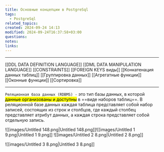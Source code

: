 ```yaml
---
title: Основные концепции в PostgreSql
tags:
  - PostgreSql
related_topics: 
created: 2024-09-24 14:13
modified: 2024-09-24T16:37:58+03:00
questions: 
notes: 
links: 
---
```



---
[[DDL DATA DEFINITION LANGUAGE]]
[[DML DATA MANIPULATION LANGUAGE]]
[[CONSTRAINTS]]
[[FOREIGN KEYS виды]]
[[Конкатенация данных таблиц]]
[[Группировка данных]]
[[Агрегатные функции]]
[[Оконные функции]]
[[Сортировка]]

---

`Реляционная база данных (RDBMS) -` это тип базы данных, в которой<mark class="hltr-yellow"> данные организованы и доступны</mark> в ==виде наборов таблиц==. В реляционной базе данных каждая таблица представляет собой набор записей, состоящих из строк и столбцов, где каждый столбец представляет атрибут данных, а каждая строка представляет собой отдельную запись.

![[images/Untitled 148.png|Untitled 148.png]]![[images/Untitled 1 9.png|Untitled 1 9.png]]
![[images/Untitled 2 8.png|Untitled 2 8.png]]

![[images/Untitled 3 8.png|Untitled 3 8.png]]

